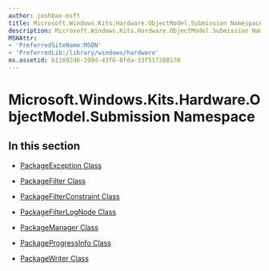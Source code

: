 ```yaml
---
author: joshbax-msft
title: Microsoft.Windows.Kits.Hardware.ObjectModel.Submission Namespace
description: Microsoft.Windows.Kits.Hardware.ObjectModel.Submission Namespace
MSHAttr:
- 'PreferredSiteName:MSDN'
- 'PreferredLib:/library/windows/hardware'
ms.assetid: b11692d6-199d-43f6-8fda-33f517288170
---
```


# Microsoft.Windows.Kits.Hardware.ObjectModel.Submission Namespace


## In this section


-   [PackageException Class](packageexception-class.md)

-   [PackageFilter Class](packagefilter-class.md)

-   [PackageFilterConstraint Class](packagefilterconstraint-class.md)

-   [PackageFilterLogNode Class](packagefilterlognode-class.md)

-   [PackageManager Class](packagemanager-class.md)

-   [PackageProgressInfo Class](packageprogressinfo-class.md)

-   [PackageWriter Class](packagewriter-class.md)

 

 






